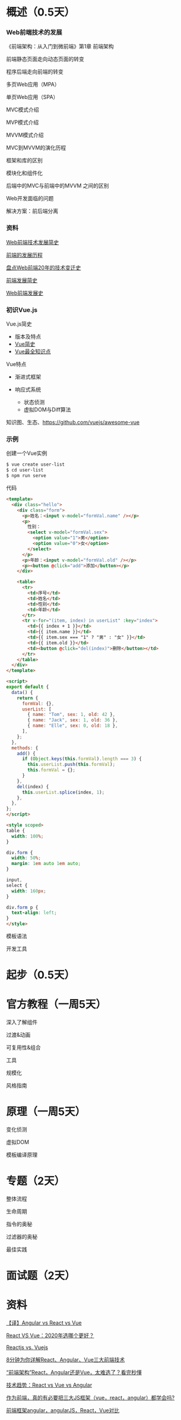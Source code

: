 # 概述（0.5天）

### Web前端技术的发展

《前端架构：从入门到微前端》第1章 前端架构

前端静态页面走向动态页面的转变

程序后端走向前端的转变

多页Web应用（MPA）

单页Web应用（SPA）

MVC模式介绍

MVP模式介绍

MVVM模式介绍

MVC到MVVM的演化历程

框架和库的区别

模块化和组件化

后端中的MVC与前端中的MVVM 之间的区别

Web开发面临的问题

解决方案：前后端分离

### 资料

[Web前端技术发展简史](https://www.cnblogs.com/luwanlin/p/11228147.html)

[前端的发展历程](https://zhuanlan.zhihu.com/p/53211263)

[盘点Web前端20年的技术变迁史](https://cloud.tencent.com/developer/article/1492656)

[前端发展简史](https://blog.csdn.net/freekiteyu/article/details/79927047)

[Web前端发展史](https://segmentfault.com/a/1190000020281750)

### 初识Vue.js

Vue.js简史

- 版本及特点
- [Vue简史](https://zhuanlan.zhihu.com/p/58261979)
- [Vue最全知识点](https://zhuanlan.zhihu.com/p/168589606)

Vue特点

- 渐进式框架

- 响应式系统
  - 状态侦测
  - 虚拟DOM与Diff算法

知识图、生态、https://github.com/vuejs/awesome-vue

### 示例

创建一个Vue实例

```bash
$ vue create user-list
$ cd user-list
$ npm run serve
```

代码

```html
<template>
  <div class="hello">
    <div class="form">
      <p>姓名：<input v-model="formVal.name" /></p>
      <p>
        性别：
        <select v-model="formVal.sex">
          <option value="1">男</option>
          <option value="0">女</option>
        </select>
      </p>
      <p>年龄：<input v-model="formVal.old" /></p>
      <p><button @click="add">添加</button></p>
    </div>

    <table>
      <tr>
        <td>序号</td>
        <td>姓名</td>
        <td>性别</td>
        <td>年龄</td>
      </tr>
      <tr v-for="(item, index) in userList" :key="index">
        <td>{{ index + 1 }}</td>
        <td>{{ item.name }}</td>
        <td>{{ item.sex === "1" ? "男" : "女" }}</td>
        <td>{{ item.old }}</td>
        <td><button @click="del(index)">删除</button></td>
      </tr>
    </table>
  </div>
</template>

<script>
export default {
  data() {
    return {
      formVal: {},
      userList: [
        { name: "Tom", sex: 1, old: 42 },
        { name: "Jack", sex: 1, old: 36 },
        { name: "Elle", sex: 0, old: 18 },
      ],
    };
  },
  methods: {
    add() {
      if (Object.keys(this.formVal).length === 3) {
        this.userList.push(this.formVal);
        this.formVal = {};
      }
    },
    del(index) {
      this.userList.splice(index, 1);
    },
  },
};
</script>

<style scoped>
table {
  width: 100%;
}

div.form {
  width: 50%;
  margin: 1em auto 1em auto;
}

input,
select {
  width: 160px;
}

div.form p {
  text-align: left;
}
</style>
```

模板语法

开发工具

# 起步（0.5天）

# 官方教程（一周5天）

深入了解组件

过渡&动画

可复用性&组合

工具

规模化

风格指南

# 原理（一周5天）

变化侦测

虚拟DOM

模板编译原理

# 专题（2天）

整体流程

生命周期

指令的奥秘

过滤器的奥秘

最佳实践

# 面试题（2天）



# 资料

[【译】Angular vs React vs Vue](https://zhuanlan.zhihu.com/p/28349401)

[React VS Vue：2020年选哪个更好？](https://zhuanlan.zhihu.com/p/88267994)

[Reactjs vs. Vuejs](https://zhuanlan.zhihu.com/p/26757994)

[8分钟为你详解React、Angular、Vue三大前端技术](https://www.cnblogs.com/huaweiyun/p/12979587.html)

[“前端架构”React，Angular还是Vue，太难选了？看完秒懂](https://new.qq.com/omn/20201105/20201105A0H3NT00.html)

[技术趋势：React vs Vue vs Angular](https://www.cnblogs.com/willick/p/React-vs-Vue-vs-Angular.html)

[作为前端，真的有必要把三大JS框架（vue，react，angular）都学会吗?](https://www.zhihu.com/question/368330227)

[前端框架angular，angularJS，React，Vue对比](https://blog.csdn.net/xinghuowuzhao/article/details/104562732)

